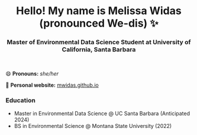 <h1 align="center">Hello! My name is Melissa Widas (pronounced We-dis) ✨ </h1>

<h3 align="center"> Master of Environmental Data Science Student at University of California, Santa Barbara</h3>

<br>

😄 **Pronouns:** *she/her* 

📝 **Personal website:** [mwidas.github.io](https://mwidas.github.io/)

### Education

- Master in Environmental Data Science @ UC Santa Barbara (Anticipated 2024)
- BS in Environmental Science @ Montana State University (2022)

<!--
**mwidas/mwidas** is a ✨ _special_ ✨ repository because its `README.md` (this file) appears on your GitHub profile.

Here are some ideas to get you started:

- 🔭 I’m currently working on ...
- 🌱 I’m currently learning ...
- 👯 I’m looking to collaborate on ...
- 🤔 I’m looking for help with ...
- 💬 Ask me about ...
- 📫 How to reach me: ...
- 😄 Pronouns: ...
- ⚡ Fun fact: ...
-->
